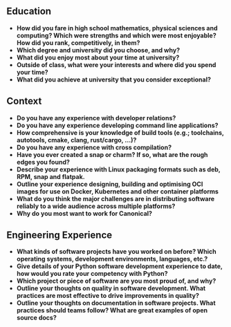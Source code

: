## Education

- **How did you fare in high school mathematics, physical sciences and computing? Which were strengths and which were most enjoyable? How did you rank, competitively, in them?**
- **Which degree and university did you choose, and why?**
- **What did you enjoy most about your time at university?**
- **Outside of class, what were your interests and where did you spend your time?**
- **What did you achieve at university that you consider exceptional?**

## Context

- **Do you have any experience with developer relations?**
- **Do you have any experience developing command line applications?**
- **How comprehensive is your knowledge of build tools (e.g.; toolchains, autotools, cmake, clang, rust/cargo, …)?**
- **Do you have any experience with cross compilation?**
- **Have you ever created a snap or charm? If so, what are the rough edges you found?**
- **Describe your experience with Linux packaging formats such as deb, RPM, snap and flatpak.**
- **Outline your experience designing, building and optimising OCI images for use on Docker, Kubernetes and other container platforms**
- **What do you think the major challenges are in distributing software reliably to a wide audience across multiple platforms?**
- **Why do you most want to work for Canonical?**

## Engineering Experience

- **What kinds of software projects have you worked on before? Which operating systems, development environments, languages, etc.?**
- **Give details of your Python software development experience to date, how would you rate your competency with Python?**
- **Which project or piece of software are you most proud of, and why?**
- **Outline your thoughts on quality in software development. What practices are most effective to drive improvements in quality?**
- **Outline your thoughts on documentation in software projects. What practices should teams follow? What are great examples of open source docs?**

